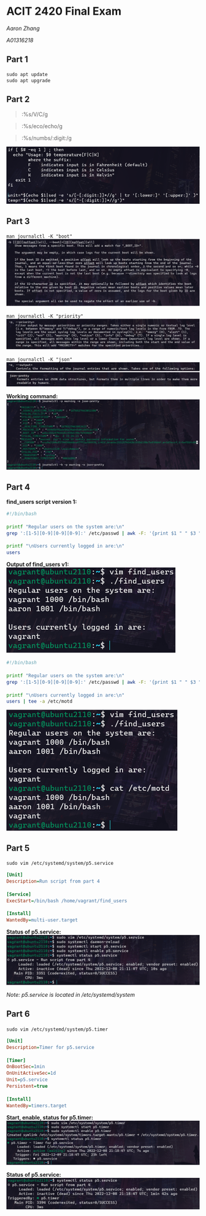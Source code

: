# ACIT 2420 Final Exam

*Aaron Zhang*

*A01316218*

## Part 1

```
sudo apt update
sudo apt upgrade
```

## Part 2

> :%s/V/C/g

> :%s/eco/echo/g

> :%s/numbs/:digit:/g

![p2](Images/p2.png)

## Part 3

`man journalctl -K "boot"`
![p3](Images/p3_boot.png)

`man journalctl -K "priority"`
![p3](Images/p3_prio.png)

`man journalctl -K "json"`
![p3](Images/p3_o.png)
![p3](Images/p3_json.png)

**Working command:**
![p3](Images/p3_command.png)


## Part 4

**find_users script version 1:**
```bash
#!/bin/bash

printf "Regular users on the system are:\n"
grep ':[1-5][0-9][0-9][0-9]:' /etc/passwd | awk -F: '{print $1 " " $3 " " $7}'

printf "\nUsers currently logged in are:\n"
users
```

**Output of find_users v1:**
![p4](Images/p4_output.png)

```bash
#!/bin/bash

printf "Regular users on the system are:\n"
grep ':[1-5][0-9][0-9][0-9]:' /etc/passwd | awk -F: '{print $1 " " $3 " " $7}' | tee /etc/motd

printf "\nUsers currently logged in are:\n"
users | tee -a /etc/motd
```
![p4](Images/p4_motd.png)

## Part 5

`sudo vim /etc/systemd/system/p5.service`
```ini
[Unit]
Description=Run script from part 4

[Service]
ExecStart=/bin/bash /home/vagrant/find_users

[Install]
WantedBy=multi-user.target
```

**Status of p5.service:**
![p5](Images/p5_status.png)

*Note: p5.service is located in /etc/systemd/system*

## Part 6

`sudo vim /etc/systemd/system/p5.timer`

```ini
[Unit]
Description=Timer for p5.service

[Timer]
OnBootSec=1min
OnUnitActiveSec=1d
Unit=p5.service
Persistent=true

[Install]
WantedBy=timers.target
```

**Start, enable, status for p5.timer:**
![p6](Images/p6_status.png)

**Status of p5.service:**
![p6](Images/p6_service_status.png)